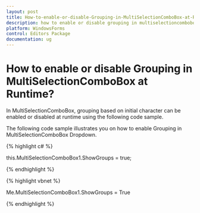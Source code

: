 ```yaml
---
layout: post
title: How-to-enable-or-disable-Grouping-in-MultiSelectionComboBox-at-Runtime | WindowsForms | Syncfusion
description: how to enable or disable grouping in multiselectioncombobox at runtime
platform: WindowsForms
control: Editors Package
documentation: ug
---
```


# How to enable or disable Grouping in MultiSelectionComboBox at Runtime?

In MultiSelectionComboBox, grouping based on initial character can be enabled or disabled at runtime using the following code sample.

The following code sample illustrates you on how to enable Grouping in MultiSelectionComboBox Dropdown.

{% highlight c# %}

this.MultiSelectionComboBox1.ShowGroups = true;

{% endhighlight %}

{% highlight vbnet %}

Me.MultiSelectionComboBox1.ShowGroups = True

{% endhighlight %}